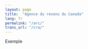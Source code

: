 ```yaml
---
layout: page
title:  "Agence du revenu du Canada"
lang: fr
permalink: "/arc/"
trans_url: "/cra/"
---
```


Exemple

